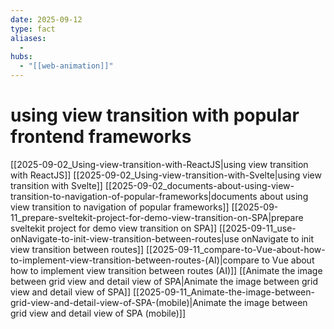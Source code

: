 ```yaml
---
date: 2025-09-12
type: fact
aliases:
  -
hubs:
  - "[[web-animation]]"
---
```


# using view transition with popular frontend frameworks

[[2025-09-02_Using-view-transition-with-ReactJS|using view transition with ReactJS]]
[[2025-09-02_Using-view-transition-with-Svelte|using view transition with Svelte]]
[[2025-09-02_documents-about-using-view-transition-to-navigation-of-popular-frameworks|documents about using view transition to navigation of popular frameworks]]
[[2025-09-11_prepare-sveltekit-project-for-demo-view-transition-on-SPA|prepare sveltekit project for demo view transition on SPA]]
[[2025-09-11_use-onNavigate-to-init-view-transition-between-routes|use onNavigate to init view transition between routes]]
[[2025-09-11_compare-to-Vue-about-how-to-implement-view-transition-between-routes-(AI)|compare to Vue about how to implement view transition between routes (AI)]]
[[Animate the image between grid view and detail view of SPA|Animate the image between grid view and detail view of SPA]]
[[2025-09-11_Animate-the-image-between-grid-view-and-detail-view-of-SPA-(mobile)|Animate the image between grid view and detail view of SPA (mobile)]]

